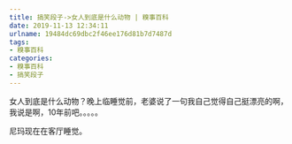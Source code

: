 ```yaml
---
title: 搞笑段子->女人到底是什么动物 | 糗事百科
date: 2019-11-13 12:34:11
urlname: 19484dc69dbc2f46ee176d81b7d7487d
tags: 
- 糗事百科
categories:
- 糗事百科
- 搞笑段子
---
```

女人到底是什么动物？晚上临睡觉前，老婆说了一句我自己觉得自己挺漂亮的啊，我说是啊，10年前吧。。。。。

尼玛现在在客厅睡觉。


